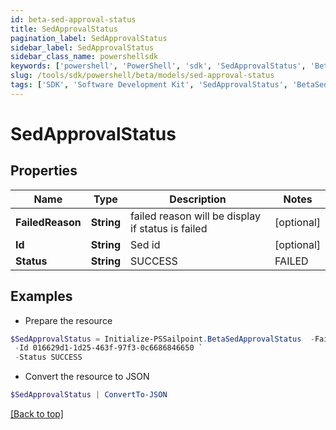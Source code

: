 ```yaml
---
id: beta-sed-approval-status
title: SedApprovalStatus
pagination_label: SedApprovalStatus
sidebar_label: SedApprovalStatus
sidebar_class_name: powershellsdk
keywords: ['powershell', 'PowerShell', 'sdk', 'SedApprovalStatus', 'BetaSedApprovalStatus'] 
slug: /tools/sdk/powershell/beta/models/sed-approval-status
tags: ['SDK', 'Software Development Kit', 'SedApprovalStatus', 'BetaSedApprovalStatus']
---
```



# SedApprovalStatus

## Properties

Name | Type | Description | Notes
------------ | ------------- | ------------- | -------------
**FailedReason** | **String** | failed reason will be display if status is failed | [optional] 
**Id** | **String** | Sed id | [optional] 
**Status** | **String** | SUCCESS | FAILED | [optional] 

## Examples

- Prepare the resource
```powershell
$SedApprovalStatus = Initialize-PSSailpoint.BetaSedApprovalStatus  -FailedReason invalid status `
 -Id 016629d1-1d25-463f-97f3-0c6686846650 `
 -Status SUCCESS
```

- Convert the resource to JSON
```powershell
$SedApprovalStatus | ConvertTo-JSON
```


[[Back to top]](#) 

